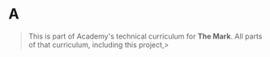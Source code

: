 # A 


> This is part of Academy's technical curriculum for **The Mark**. All parts of that curriculum, including this project,>
